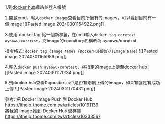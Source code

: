 1.到[docker hub](https://hub.docker.com/)網站並登入帳號

2.開啟cmd，輸入`docker images`查看目前所擁有的images，可以看到目前有一個image
![[Pasted image 20240301154922.png]]

3.使用 docker tag 給一個新標籤，在cmd輸入`docker tag coretest ayaowu/coretest`，將image的repository名稱改為 ayaowu/coretest

指令格式:
`docker tag {Image Name} {DockerHub帳號}/{Image Name}`
![[Pasted image 20240301165956.png]]

4.輸入`docker push ayaowu/coretest`，將指定的image上傳至docker hub
![[Pasted image 20240301170134.png]]

5.到docker hub查看Repositories中是否有剛剛上傳的image，如果有就是有成功上傳
![[Pasted image 20240301170431.png]]

參考:
把 Docker Image Push 到 Docker Hub
https://ithelp.ithome.com.tw/articles/10191139  
將我的 Image 推到 Docker Hub 儲存庫
https://ithelp.ithome.com.tw/articles/10333562